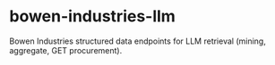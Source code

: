 # bowen-industries-llm
Bowen Industries structured data endpoints for LLM retrieval (mining, aggregate, GET procurement).
